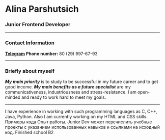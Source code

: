 # Alina Parshutsich
### Junior Frontend Developer 
*****
### Contact Information
[**Telegram**](https://t.me/nkrch) 
**Phone number:** 80 (29) 997-67-93
***
### Briefly about myself
***My main priority*** is to study to be successful in my future career and to get good income. 
***My main benefits as a future specialist*** are my communicativeness, industriousness and stress-resistance. I am open-minded and ready to work hard to meet my goals.
***
I have experience in working with such programming languages as C, C++, Java, Python. Also I am currently working on my HTML and CSS skills.
Примеры кода
Опыт работы. Junior Dev может перечислить учебные проекты с указанием использованных навыков и ссылками на исходный код.
Finished school 
B2
